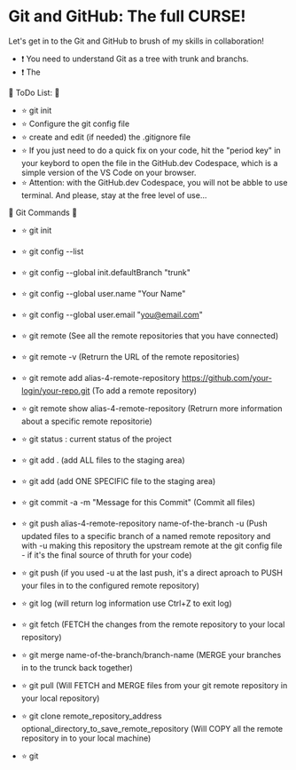 # Git and GitHub: The full CURSE!

Let's get in to the Git and GitHub to brush of my skills in collaboration!

- :exclamation: You need to understand Git as a tree with trunk and branchs.
- :exclamation: The 

:construction_worker: ToDo List: :running:

- ⭐ git init
- ⭐ Configure the git config file
- ⭐ create and edit (if needed) the .gitignore file
- ⭐ If you just need to do a quick fix on your code, hit the "period key" in your keybord to open the file in the GitHub.dev Codespace, which is a simple version of the VS Code on your browser.
- ⭐ Attention: with the GitHub.dev Codespace, you will not be abble to use terminal. And please, stay at the free level of use...

:star2: Git Commands :star2:

- ⭐ git init

- ⭐ git config --list

- ⭐ git config --global init.defaultBranch "trunk"

- ⭐ git config --global user.name "Your Name"

- ⭐ git config --global user.email "you@email.com"

- ⭐ git remote (See all the remote repositories that you have connected)

- ⭐ git remote -v (Retrurn the URL of the remote repositories)

- ⭐ git remote add alias-4-remote-repository https://github.com/your-login/your-repo.git (To add a remote repository)

- ⭐ git remote show alias-4-remote-repository (Retrurn more information about a specific remote repositorie)

- ⭐ git status : current status of the project

- ⭐ git add . (add ALL files to the staging area)

- ⭐ git add <filename> (add ONE SPECIFIC file to the staging area)

- ⭐ git commit -a -m "Message for this Commit" (Commit all files)

- ⭐ git push alias-4-remote-repository name-of-the-branch -u (Push updated files to a specific branch of a named remote repository and with -u making this repository the upstream remote at the git config file - if it's the final source of thruth for your code)

- ⭐ git push (if you used -u at the last push, it's a direct aproach to PUSH your files in to the configured remote repository)

- ⭐ git log (will return log information use Ctrl+Z to exit log)

- ⭐ git fetch (FETCH the changes from the remote repository to your local repository)

- ⭐ git merge name-of-the-branch/branch-name (MERGE your branches in to the trunck back together)

- ⭐ git pull (Will FETCH and MERGE files from your git remote repository in your local repository)

- ⭐ git clone remote_repository_address optional_directory_to_save_remote_repository (Will COPY all the remote repository in to your local machine)

- ⭐ git 
